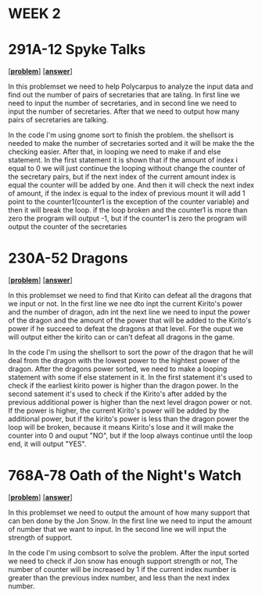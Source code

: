 # WEEK 2

# 291A-12  Spyke Talks
[[**problem**]](http://codeforces.com/contest/291/problem/A) [[**answer**]](http://codeforces.com/contest/291/submission/42788974)


In this problemset we need to help Polycarpus to analyze the input data and find out the number of pairs of secretaries that are taling.
In first line we need to input the number of secretaries, and in second line we need to input the number of secretaries. After that we need 
to output how many pairs of secretaries are talking. 

In the code I'm using gnome sort to finish the problem. the shellsort is needed to make the number of secretaries sorted and it will be make the
the checking easier. After that, in looping  we need to make if and else statement. In the first statement  it is shown that if the amount of 
index i equal to 0 we will just continue the looping without change the counter of the secretary pairs, but if the next index of the current amount
index is equal the counter will be added by one. And then it will check the next index of amount, if the index is equal to the index of previous 
mount it will add 1 point to the counter1(counter1 is the exception of the counter variable) and then it will break the loop. if the loop broken and 
the counter1 is more than zero the program will output -1, but if the counter1 is zero the program will output the counter of the secretaries

# 230A-52 Dragons

[[**problem**]](http://codeforces.com/contest/230/problem/A) [[**answer**]](http://codeforces.com/contest/230/submission/42798702)

In this problemset we need to find that Kirito can defeat all the dragons that we input or not. In the first line we nee dto inpt the current Kirito's power and the number of dragon, adn int the next line we need to input the power of the dragon and the amount of the power that will be added to the Kirito's power if he succeed to defeat the dragons at that level. For the ouput we will output either the kirito can or can't defeat all dragons in the game.

In the code I'm using the shellsort to sort the powr of the dragon that he will deal from the dragon with the lowest power to the hightest power of the dragon. After the dragons power sorted, we need to make a looping statement with some if else statement in it. In the first statement it's used to check if the earliest kirito power is higher than the dragon power. In the second satement it's used to check if the Kirito's after added by the previous additional power is higher than the next level dragon power or not. If the power is higher, the current Kirito's power will be added by the additional power, but if the kirito's power is less than the dragon power the loop will be broken, because it means Kirito's lose and it will make the counter into 0 and ouput "NO", but if the loop always continue until the loop end, it will output "YES".

# 768A-78 Oath of the Night's Watch

[[**problem**]](http://codeforces.com/problemset/problem/768/A) [[**answer**]](http://codeforces.com/problemset/submission/768/42800007)

In this problemset we need to output the amount of how many support that can ben done by the Jon Snow. In the first line we need to input the amount of number that we want to input. In the second line we will input the strength of support. 

In the code I'm using combsort to solve the problem. After the input sorted we need to check if Jon snow has enough support strength or not, The number of counter will be increased by 1 if the current index number is greater than the previous index number, and less than the next index number.

